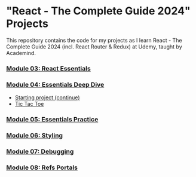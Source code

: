# "React - The Complete Guide 2024" Projects

This repository contains the code for my projects as I learn React - The Complete Guide 2024 (incl. React Router & Redux) at Udemy, taught by Academind.

### [Module 03: React Essentials](/03%20React%20Essentials/)

### [Module 04: Essentials Deep Dive](/04%20Essentials%20Deep%20Dive/)

-   [Starting project (continue)](/04%20Essentials%20Deep%20Dive/01-starting-project/)
-   [Tic Tac Toe](/04%20Essentials%20Deep%20Dive/07-tic-tac-toe-starting-project/)

### [Module 05: Essentials Practice](/05%20Essentials%20Practice/)

### [Module 06: Styling](/06%20Styling/)

### [Module 07: Debugging](/07%20Debugging/)

### [Module 08: Refs Portals](/08%20Refs%20Portals/)
